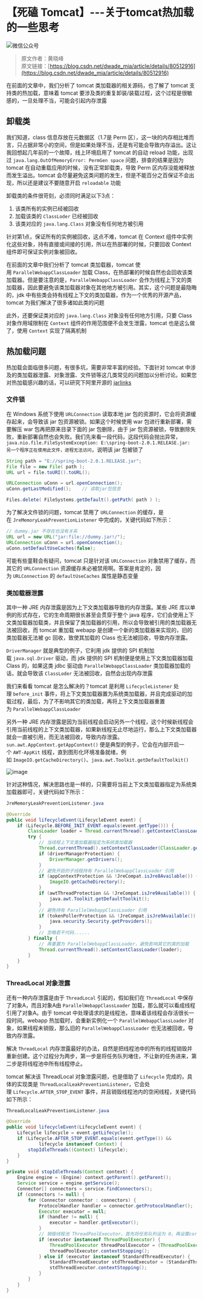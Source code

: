 # 【死磕 Tomcat】---关于tomcat热加载的一些思考

![微信公众号](https://gitee.com/chenssy/blog-home/raw/master/image/weixin-tips.png)

> 原文作者：黄晓峰 <br/>
> 原文链接：[https://blog.csdn.net/dwade_mia/article/details/80512916](https://blog.csdn.net/dwade_mia/article/details/80512916)

在前面的文章中，我们分析了 tomcat 类加载器的相关源码，也了解了 tomcat 支持类的热加载，意味着 tomcat 要涉及类的重复卸装/装载过程，这个过程是很敏感的，一旦处理不当，可能会引起内存泄露

## 卸载类

我们知道，class 信息存放在元数据区（1.7是 Perm 区），这一块的内存相比堆而言，只占据非常小的空间，但是如果处理不当，还是有可能会导致内存溢出。这让我回想起几年前的一个故障，线上环境启用了 tomcat 的自动 reload 功能，出现过 `java.lang.OutOfMemoryError: PermGen space` 问题，排查的结果是因为 tomcat 在自动重载应用的时候，没有正常卸载类，导致 Perm 区内存没能被释放而发生溢出。tomcat 会尽量避免这类问题的发生，但是不能百分之百保证不会出现，所以还是建议不要随意开启 `reloadable` 功能

卸载类的条件很苛刻，必须同时满足以下3点： 
1. 该类所有的实例已经被回收 
2. 加载该类的 `ClassLoder` 已经被回收 
3. 该类对应的 `java.lang.Class` 对象没有任何地方被引用

针对第1点，保证所有的实例被回收，这点不难，tomcat 在 Context 组件中实例化这些对象，持有直接或间接的引用，所以在热部署的时候，只要回收 Context 组件即可保证实例对象被回收。

在前面的文章中我们分析了 tomcat 类加载器，tomcat 使用 `ParallelWebappClassLoader` 加载 Class，在热部署的时候自然也会回收该类加载器。但是要注意的是，`ParallelWebappClassLoader` 会作为线程上下文的类加载器，因此要避免该类加载器对象在其他地方被引用。其实，这个问题是最隐晦的，jdk 中有些类会持有线程上下文的类加载器，作为一个优秀的开源产品，tomcat 为我们解决了很多诸如此类的问题

此外，还要保证类对应的 `java.lang.Class` 对象没有任何地方引用，只要 Class 对象作用域限制在 `Context` 组件的作用范围便不会发生泄露，tomcat 也是这么做了，使用 `Context` 实现了隔离机制

## 热加载问题

热加载会面临很多问题，有很多坑，需要非常丰富的经验。下面针对 tomcat 中涉及的类加载器泄露、对象泄露、文件锁等这几类常见的问题加以分析讨论。如果您对热加载感兴趣的话，可以研究下阿里开源的 [jarlinks](https://github.com/alibaba/jarslink)

### 文件锁

在 Windows 系统下使用 `URLConnection` 读取本地 jar 包的资源时，它会将资源缓存起来，会导致该 jar 包资源被锁。如果这个时候使用 war 包进行重新部署，需要解压 war 包再把原来目录下面的 jar 包删除，由于 jar 包资源被锁，导致删除失败，重新部署自然也会失败。我们先来看一段代码，这段代码会抛出异常，`java.nio.file.FileSystemException: E:\spring-boot-2.0.1.RELEASE.jar: 另一个程序正在使用此文件，进程无法访问`，说明该 jar 包被锁了

```java
String path = "E://spring-boot-2.0.1.RELEASE.jar";
File file = new File( path );
URL url = file.toURI().toURL();

URLConnection uConn = url.openConnection();
uConn.getLastModified();    // 读取jar包信息

Files.delete( FileSystems.getDefault().getPath( path ) );
```

为了解决文件锁的问题，tomcat 禁用了 `URLConnection` 的缓存，是在 `JreMemoryLeakPreventionListener` 中完成的，关键代码如下所示：

```java
// dummy.jar 不存在也没有关系
URL url = new URL("jar:file://dummy.jar!/");
URLConnection uConn = url.openConnection();
uConn.setDefaultUseCaches(false);
```

可能有些童鞋会有疑问，tomcat 只是针对该 `URLConnection` 对象禁用了缓存，而其它的 `URLConnection` 资源缓存未必被禁用啊。答案是肯定的，因为 `URLConnection` 的 `defaultUseCaches` 属性是静态变量

### 类加载器泄露

其中一种 JRE 内存泄露是因为上下文类加载器导致的内存泄露。某些 JRE 库以单例的形式存在，它的生命周期很长甚至会贯穿于整个 java 程序，它们会使用上下文类加载器加载类，并且保留了类加载器的引用，所以会导致被引用的类加载器无法被回收，而 tomcat 重加载 webapp 是创建一个新的类加载器来实现的，旧的类加载器无法被 gc 回收，致使其加载的 Class 也无法被回收，导致内存泄露。

`DriverManager` 就是典型的例子，它利用 jdk 提供的 SPI 机制加载 `java.sql.Driver` 驱动，而 jdk 提供的 SPI 机制便是使用上下文类加载器加载 Class 的，如果这类 jdbc 驱动由 `ParallelWebappClassLoader` 类加载器加载的话，就会导致该 `ClassLoder` 无法被回收，自然会出现内存泄露

我们来看看 tomcat 是怎么解决的？tomcat 是利用 `LifecycleListener` 处理 `before_init` 事件，将上下文类加载器置为系统类加载器，并且完成驱动的加载过程，最后，为了不影响其它的类加载，再将上下文类加载器重置为 `ParallelWebappClassLoader`

另外一种 JRE 内存泄露是因为当前线程会启动另外一个线程，这个时候新线程会引用当前线程的上下文类加载器，如果新线程无止尽地运行，那么上下文类加载器就会一直被引用，而无法被回收，导致内存泄露。`sun.awt.AppContext.getAppContext()` 便是典型的例子，它会在内部开启一个 `AWT-AppKit` 线程，直到图形化环境准备就绪，例如 `ImageIO.getCacheDirectory()`、`java.awt.Toolkit.getDefaultToolkit()`

![image](https://gitee.com/chenssy/blog-home/raw/master/image/201809/jre-memory-leak-thread.png)

针对这种情况，解决思路也是一样的，只需要将当前上下文类加载器指定为系统类加载器即可，关键代码如下所示：

```java
JreMemoryLeakPreventionListener.java

@Override
public void lifecycleEvent(LifecycleEvent event) {
    if (Lifecycle.BEFORE_INIT_EVENT.equals(event.getType())) {
        ClassLoader loader = Thread.currentThread().getContextClassLoader();
        try {
            // 当线程上下文类加载器指定为系统类加载器
            Thread.currentThread().setContextClassLoader(ClassLoader.getSystemClassLoader());
            if (driverManagerProtection) {
                DriverManager.getDrivers();
            }
            // 避免开启的子线程持有 ParallelWebappClassLoader 引用
            if (appContextProtection && !JreCompat.isJre8Available()) {
                ImageIO.getCacheDirectory();
            }
            if (awtThreadProtection && !JreCompat.isJre9Available()) {
                java.awt.Toolkit.getDefaultToolkit();
            }
            // 避免持有 ParallelWebappClassLoader 引用
            if (tokenPollerProtection && !JreCompat.isJre9Available()) {
                java.security.Security.getProviders();
            }
            // 忽略若干代码......
        } finally {
            // 再重置为 ParallelWebappClassLoader，避免影响其它的类的加载
            Thread.currentThread().setContextClassLoader(loader);
        }
    }
}
```

### ThreadLocal 对象泄露

还有一种内存泄露是由于 `ThreadLocal` 引起的，假如我们在 `ThreadLocal` 中保存了对象A，而且对象A由 `ParallelWebappClassLoader` 加载，那么就可以看成线程引用了对象A。由于 tomcat 中处理请求的是线程池，意味着该线程会存活很长一段时间。webapp 热加载时，会重新实例化一个 `ParallelWebappClassLoader` 对象，如果线程未销毁，那么旧的 `ParallelWebappClassLoader` 也无法被回收，导致内存泄露。

解决 `ThreadLocal` 内存泄露最好的办法，自然是把线程池中的所有的线程销毁并重新创建。这个过程分为两步，第一步是将任务队列堵住，不让新的任务进来，第二步是将线程池中所有线程停止。

tomcat 解决该 ThreadLocal 对象泄露问题，也是借助了 `Lifecycle` 完成的，具体的实现类是 `ThreadLocalLeakPreventionListener`，它会处理 `Lifecycle.AFTER_STOP_EVENT` 事件，并且销毁线程池内的空闲线程，关键代码如下所示：

```java
ThreadLocalLeakPreventionListener.java

@Override
public void lifecycleEvent(LifecycleEvent event) {
    Lifecycle lifecycle = event.getLifecycle();
    if (Lifecycle.AFTER_STOP_EVENT.equals(event.getType()) &&
            lifecycle instanceof Context) {
        stopIdleThreads((Context) lifecycle);
    }
}

private void stopIdleThreads(Context context) {
    Engine engine = (Engine) context.getParent().getParent();
    Service service = engine.getService();
    Connector[] connectors = service.findConnectors();
    if (connectors != null) {
        for (Connector connector : connectors) {
            ProtocolHandler handler = connector.getProtocolHandler();
            Executor executor = null;
            if (handler != null) {
                executor = handler.getExecutor();
            }
            // 销毁线程池 ThreadPoolExecutor，首先将任务队列设为 0，再设置coreSize为0（会触发线程池内线程的interrupt），从而销毁空闲的线程
            if (executor instanceof ThreadPoolExecutor) {
                ThreadPoolExecutor threadPoolExecutor = (ThreadPoolExecutor) executor;
                threadPoolExecutor.contextStopping();
            } else if (executor instanceof StandardThreadExecutor) {
                StandardThreadExecutor stdThreadExecutor = (StandardThreadExecutor) executor;
                stdThreadExecutor.contextStopping();
            }
        }
    }
}
```
